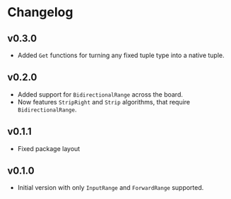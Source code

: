 # Changelog

## v0.3.0

* Added `Get` functions for turning any fixed tuple type into a native tuple.

## v0.2.0

* Added support for `BidirectionalRange` across the board.
* Now features `StripRight` and `Strip` algorithms, that require
  `BidirectionalRange`.

## v0.1.1

* Fixed package layout

## v0.1.0

* Initial version with only `InputRange` and `ForwardRange` supported.

